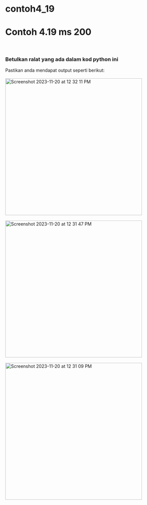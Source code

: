 # contoh4_19
<h1>Contoh 4.19 ms 200</h1>
<br><h3>Betulkan ralat yang ada dalam kod python ini</h3>
Pastikan anda mendapat output seperti berikut:
<br><br><img width="431" alt="Screenshot 2023-11-20 at 12 32 11 PM" src="https://github.com/kwongliik/contoh4_19/assets/46083661/ddb0a439-6263-4608-a5ff-869d25b8bf86" style="border: 3 solid #555">
<br><br><img width="431" alt="Screenshot 2023-11-20 at 12 31 47 PM" src="https://github.com/kwongliik/contoh4_19/assets/46083661/038e01b4-8cc8-45b1-84f6-dd88fa156dcb">
<br><br><img width="431" alt="Screenshot 2023-11-20 at 12 31 09 PM" src="https://github.com/kwongliik/contoh4_19/assets/46083661/e916ed14-6d61-42ad-b014-41b37b65a74b">

